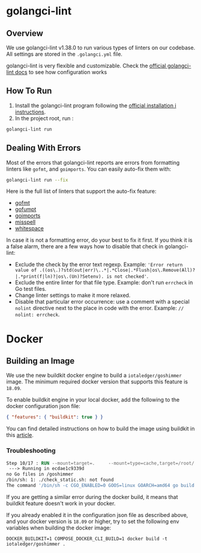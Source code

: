 # golangci-lint

## Overview

We use golangci-lint v1.38.0 to run various types of linters on our codebase. All settings are stored in the `.golangci.yml` file.

golangci-lint is very flexible and customizable. Check the [official golangci-lint docs](https://golangci-lint.run/usage/configuration/) to see how configuration works 

## How To Run

1. Install the golangci-lint program following the [official installation i instructions](https://golangci-lint.run/usage/install/).
2. In the project root, run : 
   
```bash
golangci-lint run
```

## Dealing With Errors

Most of the errors that golangci-lint reports are errors from formatting linters like `gofmt`, and `goimports`. You can easily auto-fix them with:

```bash
golangci-lint run --fix
```

Here is the full list of linters that support the auto-fix feature: 

* [gofmt](https://pkg.go.dev/cmd/gofmt)
* [gofumpt](https://pkg.go.dev/github.com/vearutop/gofumpt)
* [goimports](https://pkg.go.dev/golang.org/x/tools/cmd/goimports)
* [misspell](https://pkg.go.dev/github.com/766b/gometalinter/_linters/src/github.com/client9/misspell/cmd/misspell)
* [whitespace](https://github.com/ultraware/whitespace)

In case it is not a formatting error, do your best to fix it first. If you think it is a false alarm, there are a few ways how to disable that check in golangci-lint:

- Exclude the check by the error text regexp. Example: `'Error return value of .((os\.)?std(out|err)\..*|.*Close|.*Flush|os\.Remove(All)?|.*print(f|ln)?|os\.(Un)?Setenv). is not checked'`.
- Exclude the entire linter for that file type. Example: don't run `errcheck` in Go test files.
- Change linter settings to make it more relaxed. 
- Disable that particular error occurrence: use a comment with a special `nolint` directive next to the place in code with the error. Example: `// nolint: errcheck`.

# Docker

## Building an Image

We use the new buildkit docker engine to build a `iotaledger/goshimmer` image.  The minimum required docker version that supports this feature is `18.09`. 

To enable buildkit engine in your local docker, add the following to the docker configuration json file:

```json
{ "features": { "buildkit": true } }
```

You can find detailed instructions on how to build the image using buildkit in this [article](https://docs.docker.com/develop/develop-images/build_enhancements/#to-enable-buildkit-builds).

### Troubleshooting


```dockerfile
Step 10/17 : RUN --mount=target=.     --mount=type=cache,target=/root/.cache/go-build     CGO_ENABLED=0 GOOS=linux GOARCH=amd64 go build     -ldflags='-w -s -extldflags "-static"'     -o /go/bin/goshimmer;     ./check_static.sh
 ---> Running in ecdae1c9339d
no Go files in /goshimmer
/bin/sh: 1: ./check_static.sh: not found
The command '/bin/sh -c CGO_ENABLED=0 GOOS=linux GOARCH=amd64 go build     -ldflags='-w -s -extldflags "-static"'     -o /go/bin/goshimmer;     ./check_static.sh' returned a non-zero code: 127
```

If you are getting a similar error during the docker build, it means that buildkit feature doesn't work in your docker.

If you already enabled it in the configuration json file as described above, and your docker version is `18.09` or higher, try to set the following env variables when building the docker image:

```
DOCKER_BUILDKIT=1 COMPOSE_DOCKER_CLI_BUILD=1 docker build -t iotaledger/goshimmer .
```
